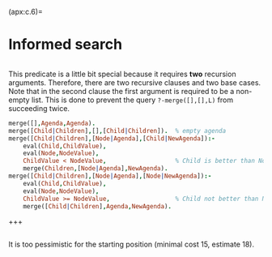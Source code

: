 <!--H3: Section C.6-->
(apx:c.6)=
# Informed search #

```{solution} ex:6.1
```

This predicate is a little bit special because it requires **two** recursion arguments. Therefore, there are two recursive clauses and two base cases. Note that in the second clause the first argument is required to be a non-empty list. This is done to prevent the query `?‑merge([],[],L)` from succeeding twice.
```Prolog
merge([],Agenda,Agenda).
merge([Child|Children],[],[Child|Children]).  % empty agenda
merge([Child|Children],[Node|Agenda],[Child|NewAgenda]):-
    eval(Child,ChildValue),
    eval(Node,NodeValue),
    ChildValue < NodeValue,                   % Child is better than Node
    merge(Children,[Node|Agenda],NewAgenda).
merge([Child|Children],[Node|Agenda],[Node|NewAgenda]):-
    eval(Child,ChildValue),
    eval(Node,NodeValue),
    ChildValue >= NodeValue,                  % Child not better than Node
    merge([Child|Children],Agenda,NewAgenda).
```

+++

```{solution} ex:6.4
```

It is too pessimistic for the starting position (minimal cost 15, estimate 18).
